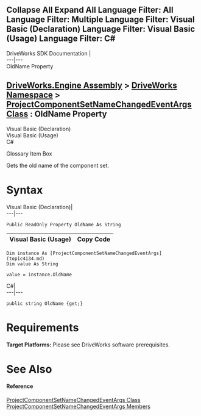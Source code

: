 Collapse All Expand All Language Filter: All  Language Filter: Multiple  Language Filter: Visual Basic (Declaration) Language Filter: Visual Basic (Usage) Language Filter: C#  
---  
DriveWorks SDK Documentation  |   
---|---  
OldName Property   
  
[DriveWorks.Engine Assembly](topic2156.md) > [DriveWorks Namespace](topic2159.md) > [ProjectComponentSetNameChangedEventArgs Class](topic4134.md) : OldName Property  
---  
  
Visual Basic (Declaration)    
Visual Basic (Usage)    
C# 

Glossary Item Box

Gets the old name of the component set. 

# Syntax

Visual Basic (Declaration)|   
---|---  
      
    
    Public ReadOnly Property OldName As String  
  
Visual Basic (Usage)| Copy Code  
---|---  
      
    
    Dim instance As [ProjectComponentSetNameChangedEventArgs](topic4134.md)
    Dim value As String
     
    value = instance.OldName  
  
C#|   
---|---  
      
    
    public string OldName {get;}  
  
# Requirements

**Target Platforms:** Please see DriveWorks software prerequisites.

# See Also

#### Reference

[ProjectComponentSetNameChangedEventArgs Class](topic4134.md)   
[ProjectComponentSetNameChangedEventArgs Members](topic4135.md)


